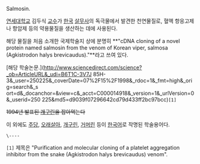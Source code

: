 Salmosin.  

[연세대학교](%EC%97%B0%EC%84%B8%EB%8C%80%ED%95%99%EA%B5%90.md) 김두식
[교수](%EA%B5%90%EC%88%98.md)가 [한국](%ED%95%9C%EA%B5%AD.md)
[살무사](%EC%82%B4%EB%AC%B4%EC%82%AC.md)의 독극물에서 발견한 천연물질로, 혈액 항응고제나 항암제 등의
약용물질을 생산하는 데에 사용된다.

해당 물질을 처음 소개한 국제학술지 상에 분명히 **"cDNA cloning of a novel protein named salmosin
from the venom of Korean viper, salmosa (Agkistrodon halys brevicaudus)."**라고
쓰여 있다.

[해당 학술논문.](http://www.sciencedirect.com/science?_ob=ArticleURL&_udi=B6T1C-3V7J
85H-3&_user=250225&_coverDate=07%2F15%2F1998&_rdoc=1&_fmt=high&_orig=search&_s
ort=d&_docanchor=&view=c&_acct=C000014918&_version=1&_urlVersion=0&_userid=250
225&md5=d9039f07296642cd79d433ff2bc97bcc)`[1]`

<del>1994년 발표된 [개구린](%EA%B0%9C%EA%B5%AC%EB%A6%B0.md)을 잡아먹는다</del>

이 외에도 [주당](%EC%A3%BC%EB%8B%B9.md),
[오래살아](%EC%98%A4%EB%9E%98%EC%82%B4%EC%95%84.md),
[개구린](%EA%B0%9C%EA%B5%AC%EB%A6%B0.md),
[거머린](%EA%B1%B0%EB%A8%B8%EB%A6%B0.md) 등이
[한국어](%ED%95%9C%EA%B5%AD%EC%96%B4.md)로 작명된 학술용어다.

`\----`

`[1]` 제목은 "Purification and molecular cloning of a platelet aggregation
inhibitor from the snake (Agkistrodon halys brevicaudus) venom".

